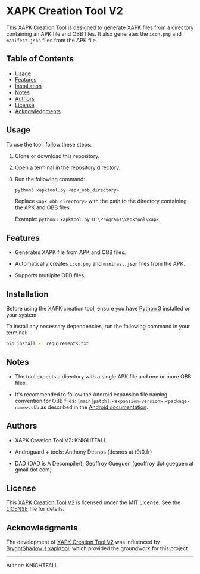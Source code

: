 # XAPK Creation Tool V2

This XAPK Creation Tool is designed to generate XAPK files from a directory containing an APK file and OBB files. It also generates the `icon.png` and `manifest.json` files from the APK file.

## Table of Contents

- [Usage](#usage)
- [Features](#features)
- [Installation](#installation)
- [Notes](#notes)
- [Authors](#authors)
- [License](#license)
- [Acknowledgments](#acknowledgments)

## Usage

To use the tool, follow these steps:

1. Clone or download this repository.

2. Open a terminal in the repository directory.

3. Run the following command:

   ```bash
   python3 xapktool.py <apk_obb_directory>
   ```

   Replace `<apk_obb_directory>` with the path to the directory containing the APK and OBB files.

   Example: `python3 xapktool.py D:\Programs\xapktool\xapk`

## Features

- Generates XAPK file from APK and OBB files.

- Automatically creates `icon.png` and `manifest.json` files from the APK.

- Supports mutliplte OBB files.

## Installation

Before using the XAPK creation tool, ensure you have [Python 3](https://www.python.org/downloads/) installed on your system.

To install any necessary dependencies, run the following command in your terminal:

```bash
pip install -r requirements.txt
```

## Notes

- The tool expects a directory with a single APK file and one or more OBB files.

- It's recommended to follow the Android expansion file naming convention for OBB files: `[main|patch].<expansion-version>.<package-name>.obb` as described in the [Android documentation](https://developer.android.com/google/play/expansion-files#GettingFilenames).

## Authors

- XAPK Creation Tool V2: KNIGHTFALL

- Androguard + tools: Anthony Desnos (desnos at t0t0.fr)

- DAD (DAD is A Decompiler): Geoffroy Gueguen (geoffroy dot gueguen at gmail dot com)

## License

This [XAPK Creation Tool V2](https://github.com/knightfall-cs/xapktool.git) is licensed under the MIT License. See the [LICENSE](https://github.com/knightfall-cs/xapktool/blob/main/LICENSE) file for details.

## Acknowledgments

The development of [XAPK Creation Tool V2](https://github.com/knightfall-cs/xapktool.git) was influenced by [BryghtShadow's xapktool](https://github.com/BryghtShadow/xapktool), which provided the groundwork for this project.

---

Author: KNIGHTFALL

